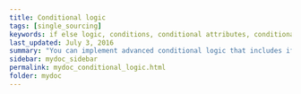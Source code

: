 ```yaml
---
title: Conditional logic
tags: [single_sourcing]
keywords: if else logic, conditions, conditional attributes, conditional filtering
last_updated: July 3, 2016
summary: "You can implement advanced conditional logic that includes if statements, or statements, unless, and more. This conditional logic facilitates single sourcing scenarios in which you're outputting the same content for different audiences."
sidebar: mydoc_sidebar
permalink: mydoc_conditional_logic.html
folder: mydoc
---
```

